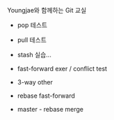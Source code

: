 Youngjae와 함께하는 Git 교실

- pop 테스트
- pull 테스트
- stash 실습...





- fast-forward exer / conflict test
- 3-way other

- rebase fast-forward

- master - rebase merge
